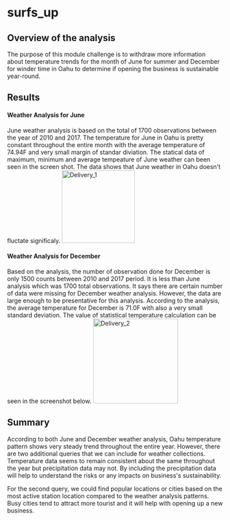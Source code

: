 # surfs_up
## Overview of the analysis
The purpose of this module challenge is to withdraw more information about temperature trends for the month of June for summer and December for winder time in Oahu to determine if opening the business is sustainable year-round. 


## Results
#### Weather Analysis for June
June weather analysis is based on the total of 1700 observations between the year of 2010 and 2017. The temperature for June in Oahu is pretty constant throughout the entire month with the average temperature of 74.94F and very small margin of standar diviation. The statical data of maximum, minimum and average tempeature of June weather can been seen in the screen shot. The data shows that June weather in Oahu doesn't fluctate significaly. 
<img width="170" alt="Delivery_1" src="https://user-images.githubusercontent.com/92502292/147396096-78462c01-3b58-4bf9-8e1e-dc7daec0a626.PNG">

#### Weather Analysis for December
Based on the analysis, the number of observation done for December is only 1500 counts between 2010 and 2017 period. It is less than June analysis which was 1700 total observations. It says there are certain number of data were missing for December weather analysis. However, the data are large enough to be presentative for this analysis. According to the analysis, the average temperature for December is 71.0F with also a very small standard deviation. The value of statistical temperature calculation can be seen in the screenshot below. 
<img width="198" alt="Delivery_2" src="https://user-images.githubusercontent.com/92502292/147396271-88f61aa5-812a-4f87-bafe-9b038bac8110.PNG"> 

## Summary 
According to both June and December weather analysis, Oahu temperature pattern shows very steady trend throughout the entire year. However, there are two additional queries that we can include for weather collections. Temperature data seems to remain consistent about the same throughout the year but precipitation data may not. By including the precipitation data will help to understand the risks or any impacts on business's sustainability. 

For the second query, we could find popular locations or cities based on the most active station location compared to the weather analysis patterns. Busy cities tend to attract more tourist and it will help with opening up a new business. 